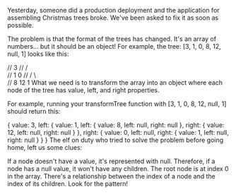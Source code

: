 Yesterday, someone did a production deployment and the application for assembling Christmas trees broke. We've been asked to fix it as soon as possible.

The problem is that the format of the trees has changed. It's an array of numbers… but it should be an object! For example, the tree: [3, 1, 0, 8, 12, null, 1] looks like this:

//        3
//      /   \
//     1     0
//    / \     \
//   8  12     1
What we need is to transform the array into an object where each node of the tree has value, left, and right properties.

For example, running your transformTree function with [3, 1, 0, 8, 12, null, 1] should return this:

{
  value: 3,
  left: {
    value: 1,
    left: {
      value: 8,
      left: null,
      right: null
    },
    right: {
      value: 12,
      left: null,
      right: null
    }
  },
  right: {
    value: 0,
    left: null,
    right: {
      value: 1,
      left: null,
      right: null
    }
  }
}
The elf on duty who tried to solve the problem before going home, left us some clues:

If a node doesn't have a value, it's represented with null. Therefore, if a node has a null value, it won't have any children.
The root node is at index 0 in the array.
There's a relationship between the index of a node and the index of its children. Look for the pattern!